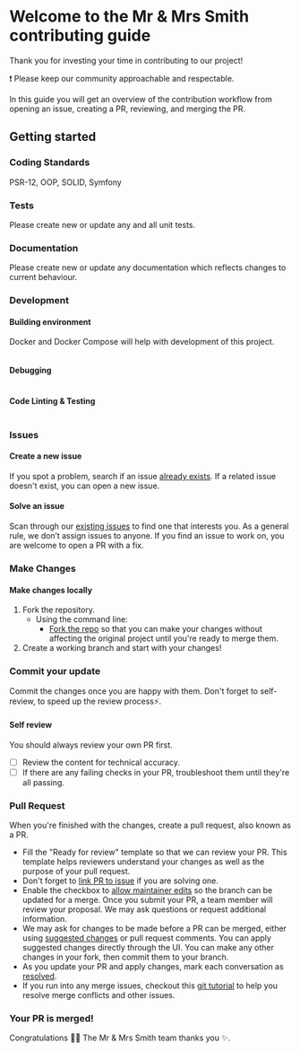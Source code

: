 # Welcome to the Mr & Mrs Smith contributing guide

Thank you for investing your time in contributing to our project! 

:exclamation: Please keep our community approachable and respectable.

In this guide you will get an overview of the contribution workflow from opening an issue, creating a PR, reviewing, and merging the PR.

## Getting started

### Coding Standards

PSR-12, OOP, SOLID, Symfony

### Tests

Please create new or update any and all unit tests.

### Documentation

Please create new or update any documentation which reflects changes to current behaviour.

### Development

#### Building environment

Docker and Docker Compose will help with development of this project.

```shell

```

#### Debugging

```shell

```

#### Code Linting & Testing

```shell

```

### Issues

#### Create a new issue

If you spot a problem, search if an issue [already exists](https://github.com/mrandmrssmith/git@github.com:mrandmrssmith/symfony-messenger-json-serializer/issues). If a related issue doesn't exist, you can open a new issue.

#### Solve an issue

Scan through our [existing issues](https://github.com/mrandmrssmith/git@github.com:mrandmrssmith/symfony-messenger-json-serializer/issues) to find one that interests you. As a general rule, we don’t assign issues to anyone. If you find an issue to work on, you are welcome to open a PR with a fix.

### Make Changes

#### Make changes locally

1. Fork the repository.
   - Using the command line:
       - [Fork the repo](https://docs.github.com/en/github/getting-started-with-github/fork-a-repo#fork-an-example-repository) so that you can make your changes without affecting the original project until you're ready to merge them.
2. Create a working branch and start with your changes!

### Commit your update

Commit the changes once you are happy with them. Don't forget to self-review, to speed up the review process:zap:.

#### Self review

You should always review your own PR first.

- [ ] Review the content for technical accuracy.
- [ ] If there are any failing checks in your PR, troubleshoot them until they're all passing.

### Pull Request

When you're finished with the changes, create a pull request, also known as a PR.
- Fill the "Ready for review" template so that we can review your PR. This template helps reviewers understand your changes as well as the purpose of your pull request.
- Don't forget to [link PR to issue](https://docs.github.com/en/issues/tracking-your-work-with-issues/linking-a-pull-request-to-an-issue) if you are solving one.
- Enable the checkbox to [allow maintainer edits](https://docs.github.com/en/github/collaborating-with-issues-and-pull-requests/allowing-changes-to-a-pull-request-branch-created-from-a-fork) so the branch can be updated for a merge.
  Once you submit your PR, a team member will review your proposal. We may ask questions or request additional information.
- We may ask for changes to be made before a PR can be merged, either using [suggested changes](https://docs.github.com/en/github/collaborating-with-issues-and-pull-requests/incorporating-feedback-in-your-pull-request) or pull request comments. You can apply suggested changes directly through the UI. You can make any other changes in your fork, then commit them to your branch.
- As you update your PR and apply changes, mark each conversation as [resolved](https://docs.github.com/en/github/collaborating-with-issues-and-pull-requests/commenting-on-a-pull-request#resolving-conversations).
- If you run into any merge issues, checkout this [git tutorial](https://github.com/skills/resolve-merge-conflicts) to help you resolve merge conflicts and other issues.

### Your PR is merged!

Congratulations :tada::tada: The Mr & Mrs Smith team thanks you :sparkles:.
